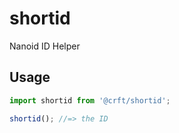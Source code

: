 # shortid
Nanoid ID Helper

## Usage
```ts
import shortid from '@crft/shortid';

shortid(); //=> the ID
```
